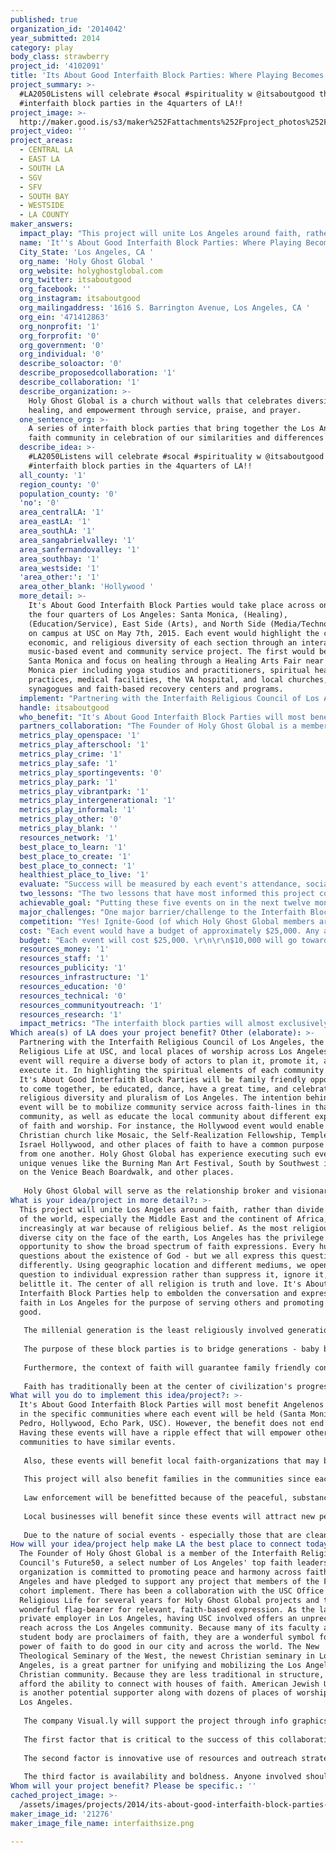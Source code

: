 ```yaml
---
published: true
organization_id: '2014042'
year_submitted: 2014
category: play
body_class: strawberry
project_id: '4102091'
title: 'Its About Good Interfaith Block Parties: Where Playing Becomes Praying'
project_summary: >-
  #LA2050Listens will celebrate #socal #spirituality w @itsaboutgood through
  #interfaith block parties in the 4quarters of LA!!
project_image: >-
  http://maker.good.is/s3/maker%252Fattachments%252Fproject_photos%252Fimages%252F21276%252Fdisplay%252Finterfaithsize.png=c570x385
project_video: ''
project_areas:
  - CENTRAL LA
  - EAST LA
  - SOUTH LA
  - SGV
  - SFV
  - SOUTH BAY
  - WESTSIDE
  - LA COUNTY
maker_answers:
  impact_play: "This project will unite Los Angeles around faith, rather than divide it. Most of the world, especially the Middle East and the continent of Africa, is increasingly at war because of religious belief. As the most religiously diverse city on the face of the earth, Los Angeles has the privilege and opportunity to show the broad spectrum of faith expressions. Every human asks questions about the existence of God - but we all express this question differently. Using geographic location and different mediums, we open up the question to individual expression rather than suppress it, ignore it, or belittle it. The center of all religion is truth and love. It's About Good Interfaith Block Parties help to embolden the conversation and expression of faith in Los Angeles for the purpose of serving others and promoting universal good. \r\n\r\nThe millenial generation is the least religiously involved generation of American history, but the most civically engaged. There are fewer and fewer venues for real, open, honest conversations about faith in God. While religious differences are portrayed more starkly, religious moderates who use their faith to empower their service to the community are marginalized. \r\n\r\nThe purpose of these block parties is to bridge generations - baby boomers who were raised in places of worships and are becoming more and more religious as they grow older due to health and other reasons, and millenials who are not in traditional houses of worship, but want to live their faith by their works. \r\n\r\nFurthermore, the context of faith will guarantee family friendly content, supportive and positive energy, and a spirit of brotherly love. We have the opportunity to prepare the next generation, those who will be running the city in 2050, to not abandon faith, but rather see it as necessarily entwined in every aspect of the social and civic spheres of Los Angeles. These events open up the opportunity for morals, ethics, and mores to be instilled in a relevant way rather than through legalistic, deadening codes and creeds. \r\n\r\nFaith has traditionally been at the center of civilization's progress since the beginning of time. It still belongs in the center of Los Angeles whether it is technology, film, education, health care, or community service. Giving people exposure to different faiths enables them to make their own decisions and by doing it out in the open, in public spaces, the people take back the power of a relationship with God. "
  name: 'It''s About Good Interfaith Block Parties: Where Playing Becomes Praying'
  City_State: 'Los Angeles, CA '
  org_name: 'Holy Ghost Global '
  org_website: holyghostglobal.com
  org_twitter: itsaboutgood
  org_facebook: ''
  org_instagram: itsaboutgood
  org_mailingaddress: '1616 S. Barrington Avenue, Los Angeles, CA '
  org_ein: '471412863'
  org_nonprofit: '1'
  org_forprofit: '0'
  org_government: '0'
  org_individual: '0'
  describe_soloactor: '0'
  describe_proposedcollaboration: '1'
  describe_collaboration: '1'
  describe_organization: >-
    Holy Ghost Global is a church without walls that celebrates diversity,
    healing, and empowerment through service, praise, and prayer. 
  one_sentence_org: >-
    A series of interfaith block parties that bring together the Los Angeles
    faith community in celebration of our similarities and differences 
  describe_idea: >-
    #LA2050Listens will celebrate #socal #spirituality w @itsaboutgood through
    #interfaith block parties in the 4quarters of LA!!
  all_county: '1'
  region_county: '0'
  population_county: '0'
  'no': '0'
  area_centralLA: '1'
  area_eastLA: '1'
  area_southLA: '1'
  area_sangabrielvalley: '1'
  area_sanfernandovalley: '1'
  area_southbay: '1'
  area_westside: '1'
  'area_other:': '1'
  area_other_blank: 'Hollywood '
  more_detail: >-
    It's About Good Interfaith Block Parties would take place across one year in
    the four quarters of Los Angeles: Santa Monica, (Healing),
    (Education/Service), East Side (Arts), and North Side (Media/Technology) and
    on campus at USC on May 7th, 2015. Each event would highlight the cultural,
    economic, and religious diversity of each section through an interactive
    music-based event and community service project. The first would be held in
    Santa Monica and focus on healing through a Healing Arts Fair near the Santa
    Monica pier including yoga studios and practitioners, spiritual healing
    practices, medical facilities, the VA hospital, and local churches,
    synagogues and faith-based recovery centers and programs.  
  implement: "Partnering with the Interfaith Religious Council of Los Angeles, the Office of Religious Life at USC, and local places of worship across Los Angeles, each event will require a diverse body of actors to plan it, promote it, and execute it. In highlighting the spiritual elements of each community it is in, It's About Good Interfaith Block Parties will be family friendly opportunities to come together, be educated, dance, have a great time, and celebrate religious diversity and pluralism of Los Angeles. The intention behind each event will be to mobilize community service across faith-lines in that community, as well as educate the local community about different expressions of faith and worship. For instance, the Hollywood event would enable a Christian church like Mosaic, the Self-Realization Fellowship, Temple of Israel Hollywood, and other places of faith to have a common purpose and learn from one another. Holy Ghost Global has experience executing such events in unique venues like the Burning Man Art Festival, South by Southwest in Austin, on the Venice Beach Boardwalk, and other places. \r\n  \r\nHoly Ghost Global will serve as the relationship broker and visionary for each event, work to secure venues, artists, vendors, and others that will make the event a success. Each event will be based around a universal concept - Hollywood will celebrate the free flow of information, innovation, social media, and use of technology through a media hackathon and scavenger hunt for filmmakers, technologists, and entrepreneurs across Hollywood Blvd.; Echo Park will focus on creativity, arts, and freedom of expression expressed through a music festival that highlights dance, music, art, and poetry in Echo Park; Wilmington/South Bay will focus on youth involvement, cross-cultural learning, and sports with a kind of spiritual olympics held near the Korean Bell with teachers, parents, and students in the South Bay; Santa Monica will host a healing arts exposition near the Pier to highlight alternative therapies, educate Los Angelenos on health care choices, and hear Ted Talks from Health Care professionals and experts. The Prayer Day event will be on May 7th. Faith leaders on staff at the Office of Religious Life, and many others from across Los Angeles, will join with students and faculty together with city officials, public servants, and citizens for musically-based intercessory prayer for Los Angeles and the globe. "
  handle: itsaboutgood
  who_benefit: "It's About Good Interfaith Block Parties will most benefit Angelenos of faith in the specific communities where each event will be held (Santa Monica, San Pedro, Hollywood, Echo Park, USC). However, the benefit does not end there. Having these events will have a ripple effect that will empower other local communities to have similar events. \r\n\r\nAlso, these events will benefit local faith-organizations that may be struggling in a time of religious decline and technological innovation. This will help to breathe new life into traditional faith-based organizations and give them a reason to rally and move forward. \r\n\r\nThis project will also benefit families in the communities since each event will be tailored to be family friendly and intergenerational. \r\n\r\nLaw enforcement will be benefitted because of the peaceful, substance-free basis for community gathering and relationship building. \r\n\r\nLocal businesses will benefit since these events will attract new people into new districts and encourage participation in the local economy. \r\n\r\nDue to the nature of social events - especially those that are clean and open and accessible to those across generations - interfaith block parties will greatly benefit the entire community. "
  partners_collaboration: "The Founder of Holy Ghost Global is a member of the Interfaith Religious Council's Future50, a select number of Los Angeles' top faith leaders. This organization is committed to promoting peace and harmony across faiths in Los Angeles and have pledged to support any project that members of the Future50 cohort implement. There has been a collaboration with the USC Office of Religious Life for several years for Holy Ghost Global projects and they are a wonderful flag-bearer for relevant, faith-based expression. As the largest private employer in Los Angeles, having USC involved offers an unprecedented reach across the Los Angeles community. Because many of its faculty and student body are proclaimers of faith, they are a wonderful symbol for the power of faith to do good in our city and across the world. The New Theological Seminary of the West, the newest Christian seminary in Los Angeles, is a great partner for unifying and mobilizing the Los Angeles Christian community. Because they are less traditional in structure, they afford the ability to connect with houses of faith. American Jewish University is another potential supporter along with dozens of places of worship across Los Angeles. \r\n\r\nThe company Visual.ly will support the project through info graphics and other promotional materials. \r\n\r\nThe first factor that is critical to the success of this collaboration is a willingness to work across faiths and with others from different backgrounds. No prejudices, superiority complexes, or hidden agendas allowed! There must be a real openness to learn and listen from others, to look through different lenses and perspectives, and to experiment and set aside assumptions like a scientist. \r\n\r\nThe second factor is innovative use of resources and outreach strategies. Translating techniques through social media to reach immigrant populations and non-English speakers, willingness to try bold approaches to connect with local places of faith, savvy use of film and media, and access to celebrities, faith leaders, and other successful individuals will be required to drive attendance to the events. \r\n\r\nThe third factor is availability and boldness. Anyone involved should be available to knock on doors, make calls, and attend the actual block parties. In many ways, this is like a series of campaigns for God in Los Angeles. Partners need to be comfortable with their faith, not on the fence, and be willing to stand up and share it with the world! "
  metrics_play_openspace: '1'
  metrics_play_afterschool: '1'
  metrics_play_crime: '1'
  metrics_play_safe: '1'
  metrics_play_sportingevents: '0'
  metrics_play_park: '1'
  metrics_play_vibrantpark: '1'
  metrics_play_intergenerational: '1'
  metrics_play_informal: '1'
  metrics_play_other: '0'
  metrics_play_blank: ''
  resources_network: '1'
  best_place_to_learn: '1'
  best_place_to_create: '1'
  best_place_to_connect: '1'
  healthiest_place_to_live: '1'
  evaluate: "Success will be measured by each event's attendance, social media interaction, surveying, media, and other digital artifacts captured through each event, and a high level of participation and involvement of local places of worship. \r\n\r\nThe first metric, event attendance, will be measured by on-line reservations through a ticket service like eventbrite. Although tickets will be free, people will still be required to RSVP digitally for the event. \r\n\r\nThe second, social media interaction, will measure tweets, facebook posts, and geolocation tagging that occurs during the events on-site. \r\nThe type of content will be important - if people are discussing and sharing spiritually relevant content then that will be a success. If there are signs of interfaith interaction, ie. instagram pictures of Muslims and Christians having a fun time together, etc., then that will constitute more of a success. \r\n\r\nThe third metric, a high level of participation for places of local worship will be measured by the number of faith-based organizations that are officially sponsoring each event in the community. This can be measured by financial donation, help with promotion, openness to communication, and number of volunteers from each organization. \r\n\r\n\r\n"
  two_lessons: "The two lessons that have most informed this project come from the Holy Ghost Global team's ministry experience in Los Angeles. Whether it has been praise and worship internships with Houses of Prayer in Pasadena, Chaplaincy work in LA County prisons and the V.A. Hospital, church planting in Inglewood, healing classes with churches in Wilmington, feeding the homeless with the Dream Center in Echo Park, or music, street outreach, and Bible studies in Hollywood, there is a starvation for authentic spiritual practice in Los Angeles. \r\n\r\nServing as a religious leader in the Office of Religious Life at USC has also really informed this project. With more faiths represented than just about any other university in the United States, USC is the perfect place to learn about similarities between faiths and then put them into practice. \r\n\r\nBeing without a car for two years while living in Burbank with a full-time ministry at USC forced me bicycle and take the Metro everywhere I went During this time I began to experience the diversity of faith in Los Angeles in a very real, very authentic way. I found myself praying with tons of people - from all faith backgrounds - while on the Metro and seeing a need for alternative events and modes of play rather than lowest common denominator and destructive behaviors such as binge drinking, bar hopping, and clubbing. \r\n\r\nFurthermore, putting together similar events (albeit smaller in scope) at the Burning Man Art Festival and South by Southwest in Austin, Texas has shown me the value of open, spiritual expression that is coordinated and prepared to be open and available to people from all backgrounds. My work at these events helped reveal the \"science\" that exists behind true spiritual practice and the opportunity to unite around the scientific method when applied through events that are enjoyable to many different kinds of people. \r\n\r\nSeeing a universal interest in medicine, education, technology, and art through these events have helped me identify core elements of spirituality that all people share. I have loved seeing conversation elevated, individuality enlarged, and horizons expanded through this work and would truly love to bring these same experiences to my home city of Los Angeles. \r\n\r\n"
  achievable_goal: "Putting these five events on in the next twelve months is absolutely possible. Spacing each event out beginning in the Fall, there could be one event every three months, with the National Day of Prayer event held between the third and fourth event. \r\n\r\nWith many connections already established in these regions, and the generous funding provided by the Goldhirsch Foundation, all that would be required is the mobilization of local faith communities and other participants in order to make it happen. \r\n\r\nThe Interfaith Religious Council of Los Angeles has already pledged support for these types of events and there are over one-hundred people who are on-board, ready and willing to help make them happen.\r\n\r\n"
  major_challenges: "One major barrier/challenge to the Interfaith Block Parties are competition with other events in certain communities on weekends. The key to overcoming this barrier would be communication and logistical work done with local faith-based organizations to coordinate the best possible dates ahead of time that do not conflict with existing events. A massive on-line calendar - infrastructure that could outlive the events and continue existing to keep interfaith dialogue, relationships, and planning alive in Los Angeles - would ensure that schedules are not in conflict and everyone knows when and where the events are happening. \r\n\r\nThe second major barrier/challenge that may impede the interfaith block parties from happening are apathy or hostility of local communities and faith-based organizations. This would be alleviated by diligent door knocking, relationship building, and transparency from the beginning about the project. Training workshops about community outreach, advocacy, and service opportunities in the different communities would help bring together core constituencies that would be ideal for participating in the interfaith block parties. Furthermore, giving rotating leadership responsibilities to different organizations already active in interfaith or ecumenical work - similar to the structure of the Olympics or United Nations - would capitalize on existing interest and involvement happening. "
  competition: "Yes! Ignite-Good (of which Holy Ghost Global members are alumni of) is a non-profit that empowers social justice, entrepreneurship, and spiritual-based solutions to problems in big cities. They held their first workshop for millenials in Los Angeles over the summer and it was a great success. The Interfaith Religious Council is doing a great job of uniting the faith communities in Los Angeles and these block parties would be an extension of their existing infrastructure and work. Local communities host farmer's markets, health fairs, musical events, and hackathons all the time, but none of them are explicitly faith-based. In fact, many of them are completely devoid of faith! This helps to turn the tide away from a fear about open discussions on religion and spirituality and brings them out in the open in a context that is accessible for all. \r\n\r\nNational Day of Prayer events, as well as \"Interdependence 4th of July\", put on by the Interfaith Religious Council, are the most similar projects that I have participated in to the interfaith block parties. The key to the Interfaith Block Parties, however, would be to create a digital infrastructure and strong localized relationships that make these events annual and sustainable in each community. In some ways, these events could be considered seeds for future events that would take shape and develop according to the needs of each community. "
  cost: "Each event would have a budget of approximately $25,000. Any additional expenses would be covered by local faith-based organizations, non-profits, or businesses that want to be involved. \r\n\r\nEach event will also use indiegogo to spread the word and raise additional funding through clever campaigns that will offer rewards based on each event and its context. \r\n\r\nThe USC National Day of Prayer will be funded through the Office of Religious Life and other donors. "
  budget: "Each event will cost $25,000. \r\n\r\n$10,000 will go towards securing talent (musicians, speakers, engineers, stagehands, etc.)\r\n\r\n$10,000 will go towards venue cost and promotion. This includes digital advertising, and paying a small team to run social media strategies and capture each event on film. \r\n\r\n$5,000 will pay for the Holy Ghost Global team to do the foot work needed to make connections, build relationships, and set up a digital infrastructure (website, etc.) for that community to keep using once the event is over. \r\n\r\nAny money brought in from the Indiegogo campaigns will be saved and stored in preparation for the planning and implementation of the following year's event. "
  resources_money: '1'
  resources_staff: '1'
  resources_publicity: '1'
  resources_infrastructure: '1'
  resources_education: '0'
  resources_technical: '0'
  resources_communityoutreach: '1'
  resources_research: '1'
  impact_metrics: "The interfaith block parties will almost exclusively take place in public parks and open spaces in Los Angeles. Each event will be family friendly and will connect with students, teachers, and faculty of local schools. Since Holy Ghost Global is involved in prison chaplaincy and ministry, it has found that the majority of convicted offenders are people of faith. Some have been ostracized or disconnected from their faith communities which has made them more at risk for incarceration. These events would help connect attendees to places of faith in their community, strengthening these days and effectively reducing crime and incarceration rates. Some of the speakers and musicians at the events would be former convicts and could speak to issues of social justice and progress. \r\n\r\nThese events would also demonstrate how local citizens could creatively hold church services, worship experiences, and other faith-events in their local parks as expressions of our first amendment rights. \r\n\r\nBy getting citizens to think more about open spaces as existing places of worship, these events will increase outdoor activity as well as intergenerational play opportunities. Furthermore, it inspires them to think outside of the walls of their own denomination, congregation, or church building and utilize the beauty around them. This certainly would increase the number and quality of informal spaces for play, prayer, and worship. \r\n\r\nTo play and to pray, in a deeply spiritual sense, are the same things. Prayer to a God of love is free, safe, loving expression. Placing play within this context is necessary to providing an equilibrium that fosters holistic development in our children and our children's children.  "
Which area(s) of LA does your project benefit? Other (elaborate): >-
  Partnering with the Interfaith Religious Council of Los Angeles, the Office of
  Religious Life at USC, and local places of worship across Los Angeles, each
  event will require a diverse body of actors to plan it, promote it, and
  execute it. In highlighting the spiritual elements of each community it is in,
  It's About Good Interfaith Block Parties will be family friendly opportunities
  to come together, be educated, dance, have a great time, and celebrate
  religious diversity and pluralism of Los Angeles. The intention behind each
  event will be to mobilize community service across faith-lines in that
  community, as well as educate the local community about different expressions
  of faith and worship. For instance, the Hollywood event would enable a
  Christian church like Mosaic, the Self-Realization Fellowship, Temple of
  Israel Hollywood, and other places of faith to have a common purpose and learn
  from one another. Holy Ghost Global has experience executing such events in
  unique venues like the Burning Man Art Festival, South by Southwest in Austin,
  on the Venice Beach Boardwalk, and other places. 
    
   Holy Ghost Global will serve as the relationship broker and visionary for each event, work to secure venues, artists, vendors, and others that will make the event a success. Each event will be based around a universal concept - Hollywood will celebrate the free flow of information, innovation, social media, and use of technology through a media hackathon and scavenger hunt for filmmakers, technologists, and entrepreneurs across Hollywood Blvd.; Echo Park will focus on creativity, arts, and freedom of expression expressed through a music festival that highlights dance, music, art, and poetry in Echo Park; Wilmington/South Bay will focus on youth involvement, cross-cultural learning, and sports with a kind of spiritual olympics held near the Korean Bell with teachers, parents, and students in the South Bay; Santa Monica will host a healing arts exposition near the Pier to highlight alternative therapies, educate Los Angelenos on health care choices, and hear Ted Talks from Health Care professionals and experts. The Prayer Day event will be on May 7th. Faith leaders on staff at the Office of Religious Life, and many others from across Los Angeles, will join with students and faculty together with city officials, public servants, and citizens for musically-based intercessory prayer for Los Angeles and the globe.
What is your idea/project in more detail?: >-
  This project will unite Los Angeles around faith, rather than divide it. Most
  of the world, especially the Middle East and the continent of Africa, is
  increasingly at war because of religious belief. As the most religiously
  diverse city on the face of the earth, Los Angeles has the privilege and
  opportunity to show the broad spectrum of faith expressions. Every human asks
  questions about the existence of God - but we all express this question
  differently. Using geographic location and different mediums, we open up the
  question to individual expression rather than suppress it, ignore it, or
  belittle it. The center of all religion is truth and love. It's About Good
  Interfaith Block Parties help to embolden the conversation and expression of
  faith in Los Angeles for the purpose of serving others and promoting universal
  good. 
   
   The millenial generation is the least religiously involved generation of American history, but the most civically engaged. There are fewer and fewer venues for real, open, honest conversations about faith in God. While religious differences are portrayed more starkly, religious moderates who use their faith to empower their service to the community are marginalized. 
   
   The purpose of these block parties is to bridge generations - baby boomers who were raised in places of worships and are becoming more and more religious as they grow older due to health and other reasons, and millenials who are not in traditional houses of worship, but want to live their faith by their works. 
   
   Furthermore, the context of faith will guarantee family friendly content, supportive and positive energy, and a spirit of brotherly love. We have the opportunity to prepare the next generation, those who will be running the city in 2050, to not abandon faith, but rather see it as necessarily entwined in every aspect of the social and civic spheres of Los Angeles. These events open up the opportunity for morals, ethics, and mores to be instilled in a relevant way rather than through legalistic, deadening codes and creeds. 
   
   Faith has traditionally been at the center of civilization's progress since the beginning of time. It still belongs in the center of Los Angeles whether it is technology, film, education, health care, or community service. Giving people exposure to different faiths enables them to make their own decisions and by doing it out in the open, in public spaces, the people take back the power of a relationship with God.
What will you do to implement this idea/project?: >-
  It's About Good Interfaith Block Parties will most benefit Angelenos of faith
  in the specific communities where each event will be held (Santa Monica, San
  Pedro, Hollywood, Echo Park, USC). However, the benefit does not end there.
  Having these events will have a ripple effect that will empower other local
  communities to have similar events. 
   
   Also, these events will benefit local faith-organizations that may be struggling in a time of religious decline and technological innovation. This will help to breathe new life into traditional faith-based organizations and give them a reason to rally and move forward. 
   
   This project will also benefit families in the communities since each event will be tailored to be family friendly and intergenerational. 
   
   Law enforcement will be benefitted because of the peaceful, substance-free basis for community gathering and relationship building. 
   
   Local businesses will benefit since these events will attract new people into new districts and encourage participation in the local economy. 
   
   Due to the nature of social events - especially those that are clean and open and accessible to those across generations - interfaith block parties will greatly benefit the entire community.
How will your idea/project help make LA the best place to connect today? In LA2050?: >-
  The Founder of Holy Ghost Global is a member of the Interfaith Religious
  Council's Future50, a select number of Los Angeles' top faith leaders. This
  organization is committed to promoting peace and harmony across faiths in Los
  Angeles and have pledged to support any project that members of the Future50
  cohort implement. There has been a collaboration with the USC Office of
  Religious Life for several years for Holy Ghost Global projects and they are a
  wonderful flag-bearer for relevant, faith-based expression. As the largest
  private employer in Los Angeles, having USC involved offers an unprecedented
  reach across the Los Angeles community. Because many of its faculty and
  student body are proclaimers of faith, they are a wonderful symbol for the
  power of faith to do good in our city and across the world. The New
  Theological Seminary of the West, the newest Christian seminary in Los
  Angeles, is a great partner for unifying and mobilizing the Los Angeles
  Christian community. Because they are less traditional in structure, they
  afford the ability to connect with houses of faith. American Jewish University
  is another potential supporter along with dozens of places of worship across
  Los Angeles. 
   
   The company Visual.ly will support the project through info graphics and other promotional materials. 
   
   The first factor that is critical to the success of this collaboration is a willingness to work across faiths and with others from different backgrounds. No prejudices, superiority complexes, or hidden agendas allowed! There must be a real openness to learn and listen from others, to look through different lenses and perspectives, and to experiment and set aside assumptions like a scientist. 
   
   The second factor is innovative use of resources and outreach strategies. Translating techniques through social media to reach immigrant populations and non-English speakers, willingness to try bold approaches to connect with local places of faith, savvy use of film and media, and access to celebrities, faith leaders, and other successful individuals will be required to drive attendance to the events. 
   
   The third factor is availability and boldness. Anyone involved should be available to knock on doors, make calls, and attend the actual block parties. In many ways, this is like a series of campaigns for God in Los Angeles. Partners need to be comfortable with their faith, not on the fence, and be willing to stand up and share it with the world!
Whom will your project benefit? Please be specific.: ''
cached_project_image: >-
  /assets/images/projects/2014/its-about-good-interfaith-block-parties-where-playing-becomes-praying/maker.good.is/s3/maker%252Fattachments%252Fproject_photos%252Fimages%252F21276%252Fdisplay%252Finterfaithsize.png=c570x385.png
maker_image_id: '21276'
maker_image_file_name: interfaithsize.png

---
```

